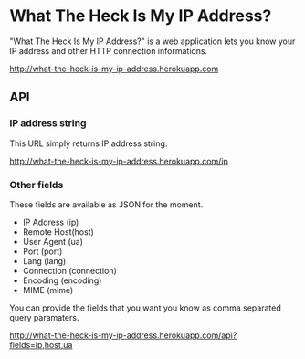 # What The Heck Is My IP Address?

"What The Heck Is My IP Address?" is a web application lets you know your IP address and other HTTP connection informations.

http://what-the-heck-is-my-ip-address.herokuapp.com

## API

### IP address string

This URL simply returns IP address string.

http://what-the-heck-is-my-ip-address.herokuapp.com/ip

### Other fields

These fields are available as JSON for the moment.

- IP Address (ip)
- Remote Host(host)
- User Agent (ua)
- Port (port)
- Lang (lang)
- Connection (connection)
- Encoding (encoding)
- MIME (mime)

You can provide the fields that you want you know as comma separated query paramaters. 

http://what-the-heck-is-my-ip-address.herokuapp.com/api?fields=ip,host,ua

